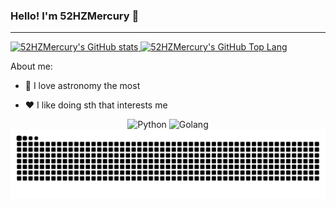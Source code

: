 ### Hello! I'm 52HZMercury 👋

---

<a href="https://github.com/52HZMercury/52HZMercury">
  <picture>
    <source media="(prefers-color-scheme: dark)" srcset="https://github-readme-stats.vercel.app/api?username=52HZMercury&show_icons=true&theme=radical">
    <source media="(prefers-color-scheme: light)" srcset="https://github-readme-stats.vercel.app/api?username=52HZMercury&show_icons=true">
    <img alt="52HZMercury's GitHub stats" src="https://github-readme-stats.vercel.app/api?username=52HZMercury&show_icons=true">
  </picture>
  
  <picture>
    <source media="(prefers-color-scheme: dark)" srcset="https://github-readme-stats.vercel.app/api/top-langs/?username=52HZMercury&layout=compact&line_height=25&theme=radical">
    <source media="(prefers-color-scheme: light)" srcset="https://github-readme-stats.vercel.app/api/top-langs/?username=52HZMercury&layout=compact&line_height=25">
    <img alt="52HZMercury's GitHub Top Lang" src="https://github-readme-stats.vercel.app/api/top-langs/?username=hect0x7&layout=compact&line_height=25">
  </picture>
</a>


About me:

- 🔭 I love astronomy the most

- ❤️ I like doing sth that interests me 



<div align="center">
  <img  alt="Python" src="https://github.com/jonacruz89/SAWARATSUKI.ServiceLogos/blob/main/Python/Python.png" width="300" title="Python">
  <img  alt="Golang" src="https://github.com/jonacruz89/SAWARATSUKI.ServiceLogos/blob/main/Go/Golang.png" width="300" title="Golang">
<!--   <img  alt="Github" src="https://github.com/jonacruz89/SAWARATSUKI.ServiceLogos/blob/main/Github/Github.png" width="280" title="Github"> -->
<!--   <img alt="python" src="https://i.giphy.com/media/LMt9638dO8dftAjtco/200.webp" width="100" title="python"> -->
<!--   <img alt="java" src="https://i.giphy.com/media/v1.Y2lkPTc5MGI3NjExeGRzcjExcXR5a2RwczJpa3A0cXR6ZnFxc3R0aDRuN2RxNXVyb2N6dCZlcD12MV9pbnRlcm5hbF9naWZfYnlfaWQmY3Q9Zw/WYNPuf7UqQv6gKCyv9/giphy.gif" width="100" title="java"> -->
<!--   <img alt="javascript" src="https://media3.giphy.com/media/ln7z2eWriiQAllfVcn/200w.webp" width="100" title="javascript"> -->
<!--   <img  alt="Java" src="https://github.com/jonacruz89/SAWARATSUKI.ServiceLogos/blob/main/Java/Java.png" width="350" title="Java"> -->
<!--   <img alt="sublime" src="https://media.giphy.com/media/jnDKffgCfGYOp6cMTK/giphy.gif" width="100" title="sublime"> -->
<!--   <img alt="github" src="https://i.giphy.com/media/KzJkzjggfGN5Py6nkT/200.webp" width="100" title="github"> -->
</div>


<picture>
  <source media="(prefers-color-scheme: dark)" srcset="https://raw.githubusercontent.com/52HZMercury/52HZMercury/output/github-contribution-grid-snake-dark.svg">
  <source media="(prefers-color-scheme: light)" srcset="https://raw.githubusercontent.com/52HZMercury/52HZMercury/output/github-contribution-grid-snake.svg">
  <img alt="github contribution grid snake animation" src="https://raw.githubusercontent.com/52HZMercury/52HZMercury/output/github-contribution-grid-snake.svg">
</picture>
